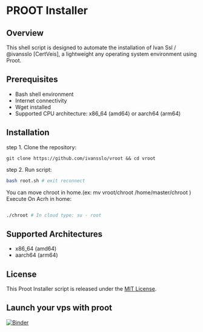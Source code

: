 # PROOT Installer

## Overview

This shell script is designed to automate the installation of Ivan Ssl / @ivansslo [CertVeis], a lightweight any operating system environment using Proot.

## Prerequisites

- Bash shell environment
- Internet connectivity
- Wget installed
- Supported CPU architecture: x86_64 (amd64) or aarch64 (arm64)

## Installation

step 1. Clone the repository:

    
    git clone https://github.com/ivansslo/vroot && cd vroot
    
    
step 2. Run script:

  ```sh
  bash root.sh # exit reconnect
  ```
  
You can move chroot in home.(ex: mv vroot/chroot /home/master/chroot )
Execute On Acrh in home:
    
  ```sh
  
  ./chroot # In cloud type: su - root
  ```

## Supported Architectures

- x86_64 (amd64)
- aarch64 (arm64)

## License

This Proot Installer script is released under the [MIT License](LICENSE).

## Launch your vps with proot
[![Binder](https://mybinder.org/badge_logo.svg)](https://certveis.space/v2/gh/ivansslo/chroot.git/HEAD)
